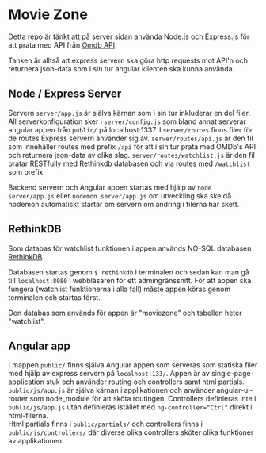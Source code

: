 # Movie Zone
Detta repo är tänkt att på server sidan använda Node.js och Express.js för att prata med API från [Omdb API](http://www.omdbapi.com).

Tanken är alltså att express servern ska göra http requests mot API'n och returnera json-data som i sin tur angular klienten ska kunna använda.

## Node / Express Server
Servern `server/app.js` är själva kärnan som i sin tur inkluderar en del filer. All serverkonfiguration sker i `server/config.js` som bland annat serverar angular appen från `public/` på localhost:1337. I `server/routes` finns filer för de routes Express servern använder sig av. `server/routes/api.js` är den fil som innehåller routes med prefix `/api` för att i sin tur prata med OMDb's API och returnera json-data av olika slag. `server/routes/watchlist.js` är den fil pratar RESTfully med Rethinkdb databasen och via routes med `/watchlist` som prefix.

Backend servern och Angular appen startas med hjälp av `node server/app.js` eller `nodemon server/app.js` om utveckling ska ske då nodemon automatiskt startar om servern om ändring i filerna har skett.

## RethinkDB
Som databas för watchlist funktionen i appen används NO-SQL databasen [RethinkDB](http://www.rethinkdb.com).

Databasen startas genom `$ rethinkdb` i terminalen och sedan kan man gå till `localhost:8080` i webbläsaren för ett admingränssnitt. För att appen ska fungera (watchlist funktionerna i alla fall) måste appen köras genom terminalen och startas först.

Den databas som används för appen är "moviezone" och tabellen heter "watchlist".

## Angular app
I mappen `public/` finns själva Angular appen som serveras som statiska filer med hjälp av express servern på `localhost:133/`. Appen är av single-page-application stuk och använder routing och controllers samt html partials.    
`public/js/app.js` är själva kärnan i applikationen och använder angular-ui-router som node_module för att sköta routingen. Controllers definieras inte i `public/js/app.js` utan definieras istället med `ng-controller="Ctrl"` direkt i html-filerna.    
Html partials finns i `public/partials/` och controllers finns i `public/js/controllers/` där diverse olika controllers sköter olika funktioner av applikationen.
